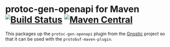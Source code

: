 # protoc-gen-openapi for Maven [![Build Status](https://jenkins.dragon.zone/buildStatus/icon?job=dragonzone/protoc-gen-openapi/master)](https://jenkins.dragon.zone/blue/organizations/jenkins/dragonzone%2Fprotoc-gen-openapi/activity?branch=master) [![Maven Central](https://maven-badges.herokuapp.com/maven-central/zone.dragon.protobuf/protoc-gen-openapi/badge.svg)](https://maven-badges.herokuapp.com/maven-central/zone.dragon.protobuf/protoc-gen-openapi/)

This packages up the `protoc-gen-openapi` plugin from the [Gnostic](https://github.com/google/gnostic) project so that it can be used with
the `protobuf-maven-plugin`.
